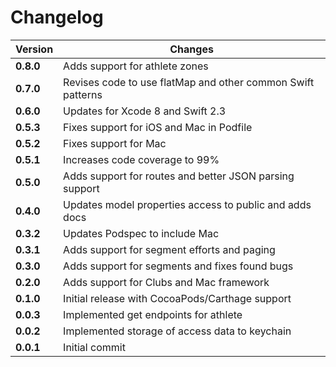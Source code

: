 # Changelog

Version | Changes
--- | ---
**0.8.0** | Adds support for athlete zones
**0.7.0** | Revises code to use flatMap and other common Swift patterns
**0.6.0** | Updates for Xcode 8 and Swift 2.3
**0.5.3** | Fixes support for iOS and Mac in Podfile 
**0.5.2** | Fixes support for Mac 
**0.5.1** | Increases code coverage to 99% 
**0.5.0** | Adds support for routes and better JSON parsing support 
**0.4.0** | Updates model properties access to public and adds docs
**0.3.2** | Updates Podspec to include Mac
**0.3.1** | Adds support for segment efforts and paging
**0.3.0** | Adds support for segments and fixes found bugs
**0.2.0** | Adds support for Clubs and Mac framework
**0.1.0** | Initial release with CocoaPods/Carthage support
**0.0.3** | Implemented get endpoints for athlete
**0.0.2** | Implemented storage of access data to keychain
**0.0.1** | Initial commit

